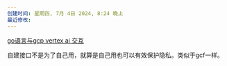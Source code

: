 ```yaml
---
创建时间: 星期四, 7月 4日 2024, 8:24 晚上
最近修改: 
---
```




[
go语言与gcp   vertex ai 交互](https://github.com/HynoR/VertexAI2OpenAIChat)

自建接口不是为了自己用，就算是自己用也可以有效保护隐私。类似于gcf一样。